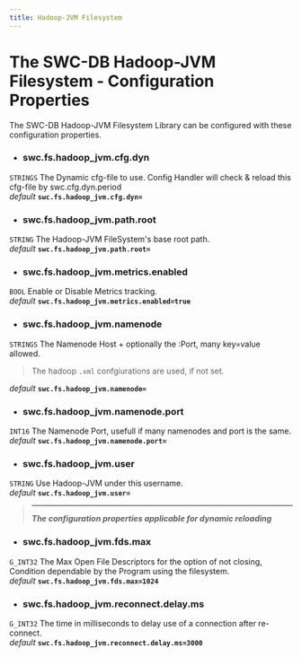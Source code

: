 ```yaml
---
title: Hadoop-JVM Filesystem
---
```




# The SWC-DB Hadoop-JVM Filesystem - Configuration Properties
The SWC-DB Hadoop-JVM Filesystem Library can be configured with these configuration properties.

* ### swc.fs.hadoop_jvm.cfg.dyn
```STRINGS```
The Dynamic cfg-file to use. Config Handler will check & reload this cfg-file by swc.cfg.dyn.period \
_default_ **```swc.fs.hadoop_jvm.cfg.dyn=```**

* ### swc.fs.hadoop_jvm.path.root
```STRING```
The Hadoop-JVM FileSystem's base root path. \
_default_ **```swc.fs.hadoop_jvm.path.root=```**

* ### swc.fs.hadoop_jvm.metrics.enabled
```BOOL```
Enable or Disable Metrics tracking. \
_default_ **```swc.fs.hadoop_jvm.metrics.enabled=true```**


* ### swc.fs.hadoop_jvm.namenode
```STRINGS```
The Namenode Host + optionally the :Port, many key=value allowed.
> The hadoop ```.xml``` confgiurations are used, if not set.

  _default_ **```swc.fs.hadoop_jvm.namenode=```**

* ### swc.fs.hadoop_jvm.namenode.port
```INT16```
The Namenode Port, usefull if many namenodes and port is the same. \
_default_ **```swc.fs.hadoop_jvm.namenode.port=```**


* ### swc.fs.hadoop_jvm.user
```STRING```
Use Hadoop-JVM under this username. \
_default_ **```swc.fs.hadoop_jvm.user=```**


 > ***
 > **_The configuration properties applicable for dynamic reloading_**

* ### swc.fs.hadoop_jvm.fds.max
```G_INT32```
The Max Open File Descriptors for the option of not closing, Condition dependable by the Program using the filesystem. \
_default_ **```swc.fs.hadoop_jvm.fds.max=1024```**


* ### swc.fs.hadoop_jvm.reconnect.delay.ms
```G_INT32```
The time in milliseconds to delay use of a connection after re-connect. \
_default_ **```swc.fs.hadoop_jvm.reconnect.delay.ms=3000```**


